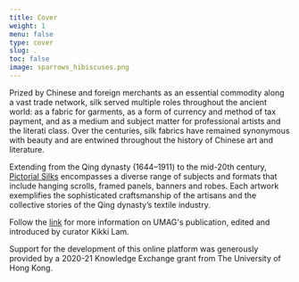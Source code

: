 ```yaml
---
title: Cover
weight: 1
menu: false
type: cover
slug: .
toc: false
image: sparrows_hibiscuses.png
---
```


Prized by Chinese and foreign merchants as an essential commodity along a vast trade network, silk served multiple roles throughout the ancient world: as a fabric for garments, as a form of currency and method of tax payment, and as a medium and subject matter for professional artists and the literati class. Over the centuries, silk fabrics have remained synonymous with beauty and are entwined throughout the history of Chinese art and literature.

Extending from the Qing dynasty (1644–1911) to the mid-20th century, [Pictorial Silks](https://www.umag.hku.hk/en/exhibition_detail.php?id=7342742) encompasses a diverse range of subjects and formats that include hanging scrolls, framed panels, banners and robes. Each artwork exemplifies the sophisticated craftsmanship of the artisans and the collective stories of the Qing dynasty’s textile industry.

Follow the [link](https://hkupress.hku.hk/pro/1830.php) for more information on UMAG's publication, edited and introduced by curator Kikki Lam.

Support for the development of this online platform was generously provided by a 2020-21 Knowledge Exchange grant from The University of Hong Kong.
